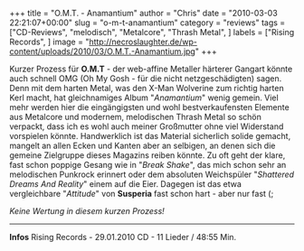 +++
title = "O.M.T. - Anamantium"
author = "Chris"
date = "2010-03-03 22:21:07+00:00"
slug = "o-m-t-anamantium"
category = "reviews"
tags = ["CD-Reviews", "melodisch", "Metalcore", "Thrash Metal", ]
labels = ["Rising Records", ]
image = "http://necroslaughter.de/wp-content/uploads/2010/03/O.M.T.-Anamantium.jpg"
+++

Kurzer Prozess für **O.M.T** - der web-affine Metaller härterer Gangart könnte auch schnell OMG (Oh My Gosh - für die nicht netzgeschädigten) sagen. Denn mit dem harten Metal, was den X-Man Wolverine zum richtig harten Kerl macht, hat gleichnamiges Album "_Anamantium_" wenig gemein. Viel mehr werden hier die eingängigsten und wohl bestverkaufensten Elemente aus Metalcore und modernem, melodischen Thrash Metal so schön verpackt, dass ich es wohl auch meiner Großmutter ohne viel Widerstand vorspielen könnte. Handwerklich ist das Material sicherlich solide gemacht, mangelt an allen Ecken und Kanten aber an selbigen, an denen sich die gemeine Zielgruppe dieses Magazins reiben könnte. Zu oft geht der klare, fast schon poppige Gesang wie in "_Break Shake_", das mich schon sehr an melodischen Punkrock erinnert oder dem absoluten Weichspüler "_Shattered Dreams And Reality_" einem auf die Eier. Dagegen ist das etwa vergleichbare "_Attitude_" von **Susperia** fast schon hart - aber nur fast (;

_Keine Wertung in diesem kurzen Prozess!_



---
**Infos**
Rising Records - 29.01.2010
CD - 11 Lieder / 48:55 Min.
